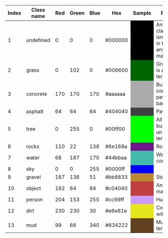 
|Index|Class name| Red|Green|Blue|Hex|Sample|Remarks|
|--|--|--|--|--|--|--|--|
|1|undefined| 0|0|0|#000000<td style="background-color:#000000"></td>|Any terrain class which isn't defined in this list or any man made object|
|2|grass| 0|102|0|#006600<td style="background-color:#006600"></td>|Grass which is a drivable terrain.|
|3|concrete| 170|170|170|#aaaaaa<td style="background-color:#aaaaaa"></td>|Building construction, pavements, barriers.|
|4|asphalt| 64|64|64|#404040<td style="background-color:#404040"></td>|Paved roads|
|5|tree| 0|255|0|#00ff00<td style="background-color:#00ff00"></td>|All the trees, bushes etc. un-drivable terrain.|
|6|rocks| 110|22|138|#6e168a<td style="background-color:#6e168a"></td>|Rocks|
|7|water| 68|187|170|#44bbaa<td style="background-color:#44bbaa"></td>|Water / ice combined|
|8|sky| 0|0|255|#0000ff<td style="background-color:#0000ff"></td>||
|9|gravel| 187|136|51|#bb8833<td style="background-color:#bb8833"></td>|Stone roads|
|10|object| 192|64|64|#c04040<td style="background-color:#c04040"></td>|Any man made object|
|11|person| 204|153|255|#cc99ff<td style="background-color:#cc99ff"></td>|Human|
|12|dirt| 230|230|30|#e6e61e<td style="background-color:#e6e61e"></td>|Combined with mud|
|13|mud| 99|66|340|#634222<td style="background-color:#634222"></td>|Mud : wet terrain|